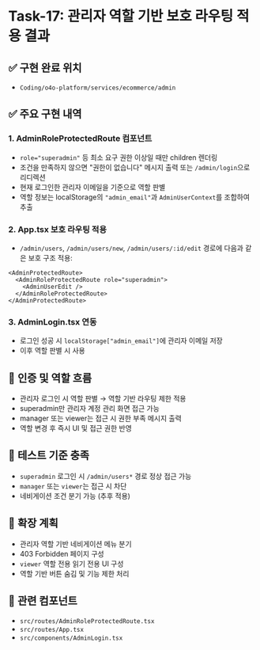 # Task-17: 관리자 역할 기반 보호 라우팅 적용 결과

## ✅ 구현 완료 위치
- `Coding/o4o-platform/services/ecommerce/admin`

## ✅ 주요 구현 내역

### 1. AdminRoleProtectedRoute 컴포넌트
- `role="superadmin"` 등 최소 요구 권한 이상일 때만 children 렌더링
- 조건을 만족하지 않으면 "권한이 없습니다" 메시지 출력 또는 `/admin/login`으로 리디렉션
- 현재 로그인한 관리자 이메일을 기준으로 역할 판별
- 역할 정보는 localStorage의 `"admin_email"`과 `AdminUserContext`를 조합하여 추출

### 2. App.tsx 보호 라우팅 적용
- `/admin/users`, `/admin/users/new`, `/admin/users/:id/edit` 경로에 다음과 같은 보호 구조 적용:
```tsx
<AdminProtectedRoute>
  <AdminRoleProtectedRoute role="superadmin">
    <AdminUserEdit />
  </AdminRoleProtectedRoute>
</AdminProtectedRoute>
```

### 3. AdminLogin.tsx 연동
- 로그인 성공 시 `localStorage["admin_email"]`에 관리자 이메일 저장
- 이후 역할 판별 시 사용

## 🔐 인증 및 역할 흐름
- 관리자 로그인 시 역할 판별 → 역할 기반 라우팅 제한 적용
- superadmin만 관리자 계정 관리 화면 접근 가능
- manager 또는 viewer는 접근 시 권한 부족 메시지 출력
- 역할 변경 후 즉시 UI 및 접근 권한 반영

## 🧪 테스트 기준 충족
- `superadmin` 로그인 시 `/admin/users*` 경로 정상 접근 가능
- `manager` 또는 `viewer`는 접근 시 차단
- 네비게이션 조건 분기 가능 (추후 적용)

## 📌 확장 계획
- 관리자 역할 기반 네비게이션 메뉴 분기
- 403 Forbidden 페이지 구성
- `viewer` 역할 전용 읽기 전용 UI 구성
- 역할 기반 버튼 숨김 및 기능 제한 처리

## 📂 관련 컴포넌트
- `src/routes/AdminRoleProtectedRoute.tsx`
- `src/routes/App.tsx`
- `src/components/AdminLogin.tsx`